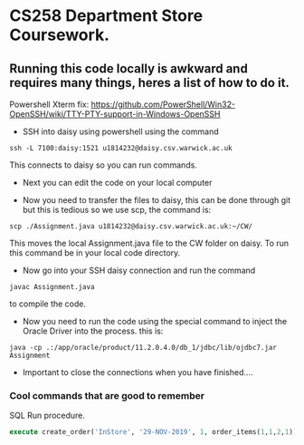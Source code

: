 #	CS258 Department Store Coursework.

## Running this code locally is awkward and requires many things, heres a list of how to do it.

Powershell Xterm fix: https://github.com/PowerShell/Win32-OpenSSH/wiki/TTY-PTY-support-in-Windows-OpenSSH

 - SSH into daisy using powershell using the command
 ```console
 ssh -L 7100:daisy:1521 u1814232@daisy.csv.warwick.ac.uk
 ```
 This connects to daisy so you can run commands.
 
 - Next you can edit the code on your local computer
 
 - Now you need to transfer the files to daisy, this can be done through git but this is tedious so we use scp, the command is:
 ```console
 scp ./Assignment.java u1814232@daisy.csv.warwick.ac.uk:~/CW/
 ``` 
 This moves the local Assignment.java file to the CW folder on daisy. To run this command be in your local code directory.
 
 - Now go into your SSH daisy connection and run the command
 ```console
 javac Assignment.java
 ```
 to compile the code.
 
 - Now you need to run the code using the special command to inject the Oracle Driver into the process. this is:
 ```console
 java -cp .:/app/oracle/product/11.2.0.4.0/db_1/jdbc/lib/ojdbc7.jar Assignment
 ```
 
 - Important to close the connections when you have finished....


 ### Cool commands that are good to remember
 SQL Run procedure.
 ```sql
 execute create_order('InStore', '29-NOV-2019', 1, order_items(1,1,2,1));  // 1 = staffid
 ```

